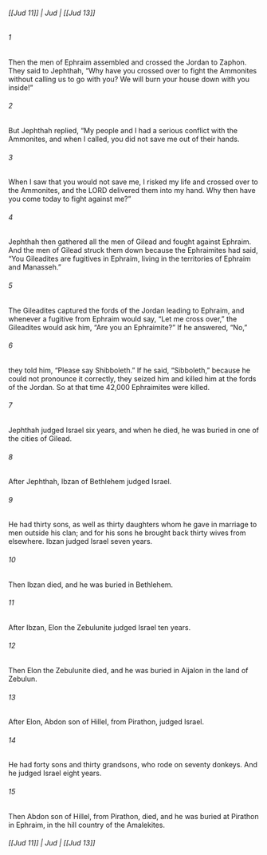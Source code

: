 ###### [[Jud 11]] | Jud | [[Jud 13]]

###### 1
Then the men of Ephraim assembled and crossed the Jordan to Zaphon. They said to Jephthah, “Why have you crossed over to fight the Ammonites without calling us to go with you? We will burn your house down with you inside!”
###### 2
But Jephthah replied, “My people and I had a serious conflict with the Ammonites, and when I called, you did not save me out of their hands.
###### 3
When I saw that you would not save me, I risked my life and crossed over to the Ammonites, and the LORD delivered them into my hand. Why then have you come today to fight against me?”
###### 4
Jephthah then gathered all the men of Gilead and fought against Ephraim. And the men of Gilead struck them down because the Ephraimites had said, “You Gileadites are fugitives in Ephraim, living in the territories of Ephraim and Manasseh.”
###### 5
The Gileadites captured the fords of the Jordan leading to Ephraim, and whenever a fugitive from Ephraim would say, “Let me cross over,” the Gileadites would ask him, “Are you an Ephraimite?” If he answered, “No,”
###### 6
they told him, “Please say Shibboleth.” If he said, “Sibboleth,” because he could not pronounce it correctly, they seized him and killed him at the fords of the Jordan. So at that time 42,000 Ephraimites were killed.
###### 7
Jephthah judged Israel six years, and when he died, he was buried in one of the cities of Gilead.
###### 8
After Jephthah, Ibzan of Bethlehem judged Israel.
###### 9
He had thirty sons, as well as thirty daughters whom he gave in marriage to men outside his clan; and for his sons he brought back thirty wives from elsewhere. Ibzan judged Israel seven years.
###### 10
Then Ibzan died, and he was buried in Bethlehem.
###### 11
After Ibzan, Elon the Zebulunite judged Israel ten years.
###### 12
Then Elon the Zebulunite died, and he was buried in Aijalon in the land of Zebulun.
###### 13
After Elon, Abdon son of Hillel, from Pirathon, judged Israel.
###### 14
He had forty sons and thirty grandsons, who rode on seventy donkeys. And he judged Israel eight years.
###### 15
Then Abdon son of Hillel, from Pirathon, died, and he was buried at Pirathon in Ephraim, in the hill country of the Amalekites.

###### [[Jud 11]] | Jud | [[Jud 13]]
